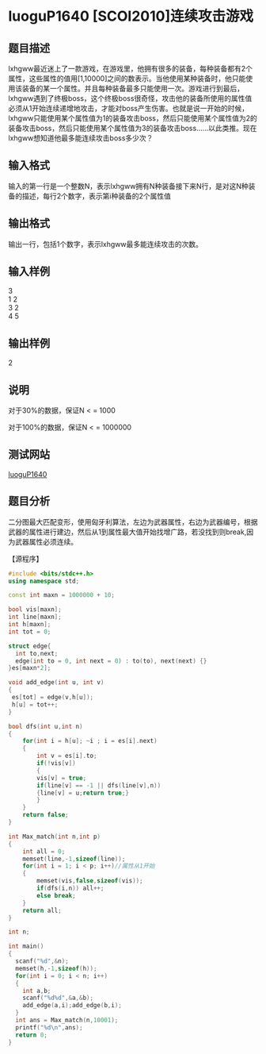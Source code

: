 # luoguP1640 [SCOI2010]连续攻击游戏

## 题目描述

lxhgww最近迷上了一款游戏，在游戏里，他拥有很多的装备，每种装备都有2个属性，这些属性的值用[1,10000]之间的数表示。当他使用某种装备时，他只能使用该装备的某一个属性。并且每种装备最多只能使用一次。游戏进行到最后，lxhgww遇到了终极boss，这个终极boss很奇怪，攻击他的装备所使用的属性值必须从1开始连续递增地攻击，才能对boss产生伤害。也就是说一开始的时候，lxhgww只能使用某个属性值为1的装备攻击boss，然后只能使用某个属性值为2的装备攻击boss，然后只能使用某个属性值为3的装备攻击boss……以此类推。现在lxhgww想知道他最多能连续攻击boss多少次？

## 输入格式

输入的第一行是一个整数N，表示lxhgww拥有N种装备接下来N行，是对这N种装备的描述，每行2个数字，表示第i种装备的2个属性值

## 输出格式

输出一行，包括1个数字，表示lxhgww最多能连续攻击的次数。

## 输入样例

3    
1 2  
3 2  
4 5  

## 输出样例

2

## 说明

对于30%的数据，保证N < = 1000

对于100%的数据，保证N < = 1000000

## 测试网站

[luoguP1640](https://www.luogu.org/problemnew/show/P1640)


## 题目分析

二分图最大匹配变形，使用匈牙利算法，左边为武器属性，右边为武器编号，根据武器的属性进行建边，然后从1到属性最大值开始找增广路，若没找到则break,因为武器属性必须连续。

【源程序】

```c++
#include <bits/stdc++.h>
using namespace std;

const int maxn = 1000000 + 10;

bool vis[maxn];
int line[maxn];
int h[maxn];
int tot = 0;

struct edge{
  int to,next;
  edge(int to = 0, int next = 0) : to(to), next(next) {}
}es[maxn*2];

void add_edge(int u, int v)
{
 es[tot] = edge(v,h[u]);
 h[u] = tot++;
}

bool dfs(int u,int n)
{
    for(int i = h[u]; ~i ; i = es[i].next)
    {
        int v = es[i].to;
        if(!vis[v])
        {
        vis[v] = true;
        if(line[v] == -1 || dfs(line[v],n))
        {line[v] = u;return true;}
        }
    }
    return false;
}

int Max_match(int n,int p)
{
    int all = 0;
    memset(line,-1,sizeof(line));
    for(int i = 1; i < p; i++)//属性从1开始
    {
        memset(vis,false,sizeof(vis));
        if(dfs(i,n)) all++;
        else break;
    }
    return all;
}

int n;

int main()
{
  scanf("%d",&n);
  memset(h,-1,sizeof(h));
  for(int i = 0; i < n; i++)
  {
    int a,b;
    scanf("%d%d",&a,&b);
    add_edge(a,i);add_edge(b,i);
  }
  int ans = Max_match(n,10001);
  printf("%d\n",ans);
  return 0;
}

```
